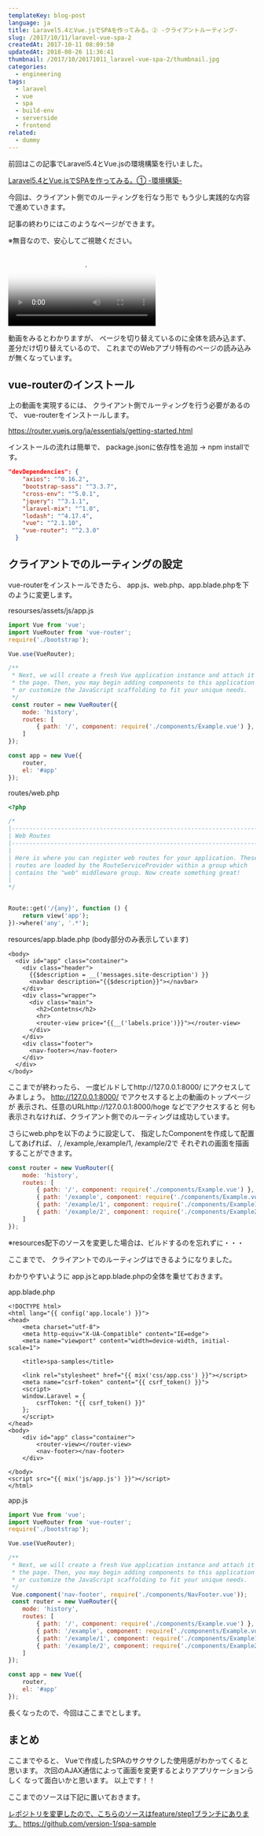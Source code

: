 ```yaml
---
templateKey: blog-post
language: ja
title: Laravel5.4とVue.jsでSPAを作ってみる。② -クライアントルーティング-
slug: /2017/10/11/laravel-vue-spa-2
createdAt: 2017-10-11 08:09:50
updatedAt: 2018-08-26 11:36:41
thumbnail: /2017/10/20171011_laravel-vue-spa-2/thumbnail.jpg
categories:
  - engineering
tags:
  - laravel
  - vue
  - spa
  - build-env
  - serverside
  - frontend
related:
  - dummy
---
```


前回はこの記事でLaravel5.4とVue.jsの環境構築を行いました。

<a href="https://ver-1-0.net/2017/10/11/laravel-vue-spa-1/">Laravel5.4とVue.jsでSPAを作ってみる。① -環境構築-</a>

今回は、クライアント側でのルーティングを行なう形で
もう少し実践的な内容で進めていきます。


記事の終わりにはこのようなページができます。

※無音なので、安心してご視聴ください。

<video src="https://statics.ver-1-0.net/uploads/2017/10/20171011_laravel-vue-spa-2/spa-sample.mp4" poster="https://statics.ver-1-0.net/uploads/2017/10/20171011_laravel-vue-spa-2/spa-sample.png" poster="https://statics.ver-1-0.net/uploads/2017/10/20171014_laravel-vue-spa-3/spa-sample-step2.png" controls></video>

動画をみるとわかりますが、
ページを切り替えているのに全体を読み込まず、
差分だけ切り替えているので、
これまでのWebアプリ特有のページの読み込みが無くなっています。

<div class="adsense-double-rect"></div>

<h2 class="chapter">vue-routerのインストール</h2>

上の動画を実現するには、
クライアント側でルーティングを行う必要があるので、
vue-routerをインストールします。

<a href="https://router.vuejs.org/ja/essentials/getting-started.html">https://router.vuejs.org/ja/essentials/getting-started.html</a>

インストールの流れは簡単で、
package.jsonに依存性を追加 -> npm installです。

```json
"devDependencies": {
    "axios": "^0.16.2",
    "bootstrap-sass": "^3.3.7",
    "cross-env": "^5.0.1",
    "jquery": "^3.1.1",
    "laravel-mix": "^1.0",
    "lodash": "^4.17.4",
    "vue": "^2.1.10",
    "vue-router": "^2.3.0"
  }

```
<div class="adsense"></div>
<h2 class="chapter">クライアントでのルーティングの設定</h2>

vue-routerをインストールできたら、
app.js、web.php、app.blade.phpを下のように変更します。

resourses/assets/js/app.js
```javascript
import Vue from 'vue';
import VueRouter from 'vue-router';
require('./bootstrap');

Vue.use(VueRouter);

/**
 * Next, we will create a fresh Vue application instance and attach it to
 * the page. Then, you may begin adding components to this application
 * or customize the JavaScript scaffolding to fit your unique needs.
 */
 const router = new VueRouter({
    mode: 'history',
    routes: [
        { path: '/', component: require('./components/Example.vue') },
    ]
});

const app = new Vue({
    router,
    el: '#app'
});


```
routes/web.php
```php
<?php

/*
|--------------------------------------------------------------------------
| Web Routes
|--------------------------------------------------------------------------
|
| Here is where you can register web routes for your application. These
| routes are loaded by the RouteServiceProvider within a group which
| contains the "web" middleware group. Now create something great!
|
*/


Route::get('/{any}', function () {
    return view('app');
})->where('any', '.*');

```

resources/app.blade.php
(body部分のみ表示しています)

```markup
<body>
  <div id="app" class="container">
    <div class="header">
      {{$description = __('messages.site-description') }}
      <navbar description="{{$description}}"></navbar>
    </div>
    <div class="wrapper">
      <div class="main">
        <h2>Contetns</h2>
        <hr>
        <router-view price="{{__('labels.price')}}"></router-view>
      </div>
    </div>
    <div class="footer">
      <nav-footer></nav-footer>
    </div>
  </div>
</body>
```

ここまでが終わったら、
一度ビルドしてhttp://127.0.0.1:8000/ にアクセスしてみましょう。
http://127.0.0.1:8000/ でアクセスすると上の動画のトップページが
表示され、任意のURLhttp://127.0.0.1:8000/hoge などでアクセスすると
何も表示されなければ、クライアント側でのルーティングは成功しています。

さらにweb.phpを以下のように設定して、
指定したComponentを作成して配置してあげれば、
/, /example,/example/1, /example/2で
それぞれの画面を描画することができます。

```javascript
const router = new VueRouter({
    mode: 'history',
    routes: [
        { path: '/', component: require('./components/Example.vue') },
        { path: '/example', component: require('./components/Example.vue') },
        { path: '/example/1', component: require('./components/Example1.vue') },
        { path: '/example/2', component: require('./components/Example2.vue') },
    ]
});

```
※resources配下のソースを変更した場合は、ビルドするのを忘れずに・・・

ここまでで、
クライアントでのルーティングはできるようになりました。

わかりやすいように
app.jsとapp.blade.phpの全体を乗せておきます。

app.blade.php

```markup
<!DOCTYPE html>
<html lang="{{ config('app.locale') }}">
<head>
    <meta charset="utf-8">
    <meta http-equiv="X-UA-Compatible" content="IE=edge">
    <meta name="viewport" content="width=device-width, initial-scale=1">

    <title>spa-samples</title>

    <link rel="stylesheet" href="{{ mix('css/app.css') }}"></script>
    <meta name="csrf-token" content="{{ csrf_token() }}">
    <script>
    window.Laravel = {
        csrfToken: "{{ csrf_token() }}"
    };
    </script>
</head>
<body>
    <div id="app" class="container">
        <router-view></router-view>
        <nav-footer></nav-footer>
    </div>

</body>
<script src="{{ mix('js/app.js') }}"></script>
</html>
```

app.js
```javascript
import Vue from 'vue';
import VueRouter from 'vue-router';
require('./bootstrap');

Vue.use(VueRouter);

/**
 * Next, we will create a fresh Vue application instance and attach it to
 * the page. Then, you may begin adding components to this application
 * or customize the JavaScript scaffolding to fit your unique needs.
 */
 Vue.component('nav-footer', require('./components/NavFooter.vue'));
 const router = new VueRouter({
    mode: 'history',
    routes: [
        { path: '/', component: require('./components/Example.vue') },
        { path: '/example', component: require('./components/Example.vue') },
        { path: '/example/1', component: require('./components/Example1.vue') },
        { path: '/example/2', component: require('./components/Example2.vue') },
    ]
});

const app = new Vue({
    router,
    el: '#app'
});


```

長くなったので、今回はここまでとします。

<h2 class="chapter">まとめ</h2>

ここまでやると、
Vueで作成したSPAのサクサクした使用感がわかってくると
思います。
次回のAJAX通信によって画面を変更するとよりアプリケーションらしく
なって面白いかと思います。
以上です！！


ここまでのソースは下記に置いておきます。

<ins>レポジトリを変更したので、こちらのソースはfeature/step1ブランチにあります。</ins>
<a href="https://github.com/version-1/spa-sample">https://github.com/version-1/spa-sample</a>

<div class="adsense-double-rect"></div>
